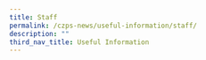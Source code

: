 ```yaml
---
title: Staff
permalink: /czps-news/useful-information/staff/
description: ""
third_nav_title: Useful Information
---
```

